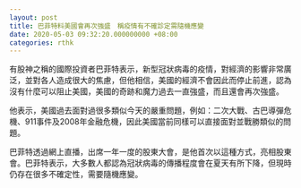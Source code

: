 ```yaml
---
layout: post
title: 巴菲特料美國會再次強盛　稱疫情有不確診定需隨機應變
date: 2020-05-03 09:32:20.000000000 +08:00
categories: rthk
---
```


有股神之稱的國際投資者巴菲特表示，新型冠狀病毒的疫情，對經濟的影響非常廣泛，並對各人造成很大的焦慮，但他相信，美國的經濟不會因此而停止前進，認為沒有什麼可以阻止美國，美國的奇跡和魔力過去一直強盛，而且還會再次強盛。

他表示，美國過去面對過很多類似今天的嚴重問題，例如：二次大戰、古巴導彈危機、911事件及2008年金融危機，因此美國當前同樣可以直接面對並戰勝類似的問題。

巴菲特透過網上直播，出席一年一度的股東大會，是他首次以這種方式，亮相股東會。巴菲特表示，大多數人都認為冠狀病毒的傳播程度會在夏天有所下降，但現時仍存在很多不確定性，需要隨機應變。
 
